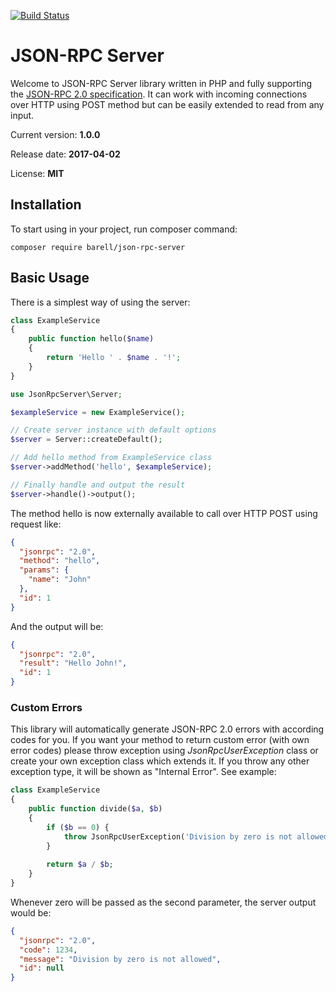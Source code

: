 [![Build Status](https://travis-ci.org/barell/json-rpc-server.svg?branch=master)](https://travis-ci.org/barell/json-rpc-server)

# JSON-RPC Server

Welcome to JSON-RPC Server library written in PHP and fully supporting the
[JSON-RPC 2.0 specification](http://www.jsonrpc.org/specification). It can work with incoming connections over HTTP using POST method but 
can be easily extended to read from any input.

Current version: **1.0.0** 

Release date: **2017-04-02**

License: **MIT**

## Installation

To start using in your project, run composer command:
```
composer require barell/json-rpc-server
```

## Basic Usage

There is a simplest way of using the server:

```php
class ExampleService
{
    public function hello($name)
    {
        return 'Hello ' . $name . '!';
    }
}

use JsonRpcServer\Server;

$exampleService = new ExampleService();

// Create server instance with default options
$server = Server::createDefault();

// Add hello method from ExampleService class
$server->addMethod('hello', $exampleService);

// Finally handle and output the result
$server->handle()->output();
```
The method hello is now externally available to call over HTTP POST using request like:
```json
{
  "jsonrpc": "2.0",
  "method": "hello",
  "params": {
    "name": "John"
  },
  "id": 1
}
```
And the output will be:
```json
{
  "jsonrpc": "2.0",
  "result": "Hello John!",
  "id": 1
}
```

### Custom Errors

This library will automatically generate JSON-RPC 2.0 errors with according codes for you.
If you want your method to return custom error (with own error codes) please throw exception using 
*JsonRpcUserException* class or create your own exception class which extends it. If you throw any other 
exception type, it will be shown as "Internal Error". See example:

```php
class ExampleService
{
    public function divide($a, $b)
    {
        if ($b == 0) {
            throw JsonRpcUserException('Division by zero is not allowed', 1234);
        }
        
        return $a / $b;
    }
}
```
Whenever zero will be passed as the second parameter, the server output would be:
```json
{
  "jsonrpc": "2.0",
  "code": 1234,
  "message": "Division by zero is not allowed",
  "id": null
}
```
